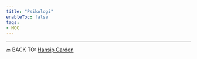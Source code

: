 ```yaml
---
title: "Psikologi"
enableToc: false
tags:
- MOC
---
```






---
🔙 BACK TO:  [Hansip Garden](https://garden.hansip.net/)